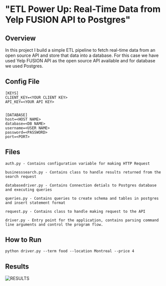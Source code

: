 # "ETL Power Up: Real-Time Data from Yelp FUSION API to Postgres"
## Overview 
In this project I build a simple ETL pipeline to fetch real-time data from an open source API and store that data into a database. For this case we have used Yelp FUSION API as the open source API available and for database we used Postgres. 

## Config File
```
[KEYS]
CLIENT_KEY=<YOUR CLIENT KEY>
API_KEY=<YOUR API KEY>


[DATABASE]
host=<HOST NAME>
database=<DB NAME>
username=<USER NAME>
password=<PASSWORD>
port=<PORT>

```


## Files
```
auth.py - Contains configuration variable for making HTTP Request

businesssearch.py - Contains class to handle results returned from the search request

databasedriver.py - Contains Connection detials to Postgres database and executing queries

queries.py - Contains queries to create schema and tables in postgres and insert statement format

request.py - Contains class to handle making request to the API

driver.py - Entry point for the application, contains parsing command line arguments and control the program flow.
```

## How to Run
`python driver.py --term food --location Montreal --price 4` 


## Results
![RESULTS](https://github.com/san089/Udacity-Data-Engineering-Projects/blob/master/Data_Api_to_Postgres/Results.PNG)
